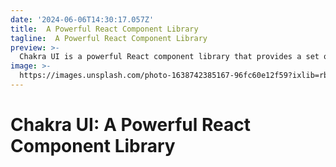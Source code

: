 ```yaml
---
date: '2024-06-06T14:30:17.057Z'
title:  A Powerful React Component Library
tagline:  A Powerful React Component Library
preview: >-
  Chakra UI is a powerful React component library that provides a set of accessible and customizable UI components. It offers a wide range of pre-built components and styling options, making it easy to create beautiful and responsive user interfaces.
image: >-
  https://images.unsplash.com/photo-1638742385167-96fc60e12f59?ixlib=rb-1.2.1&ixid=MnwxMjA3fDB8MHxwaG90by1wYWdlfHx8fGVufDB8fHx8&auto=format&fit=crop&w=1632&q=80
---
```

# Chakra UI: A Powerful React Component Library

